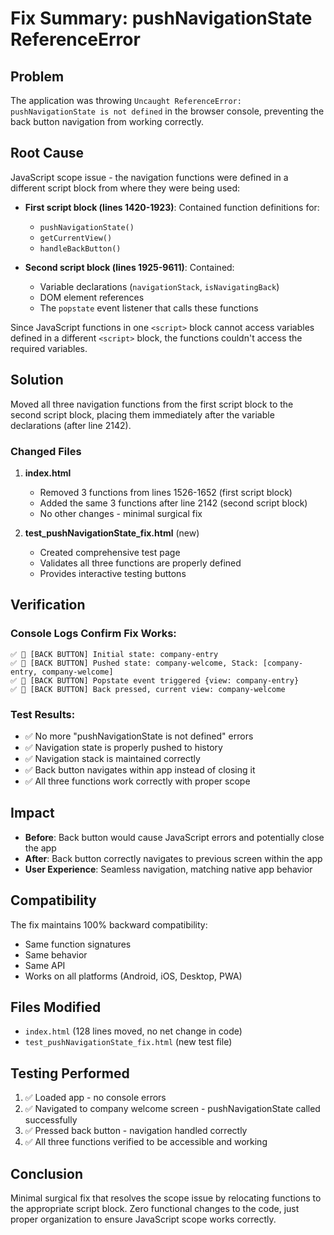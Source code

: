 # Fix Summary: pushNavigationState ReferenceError

## Problem
The application was throwing `Uncaught ReferenceError: pushNavigationState is not defined` in the browser console, preventing the back button navigation from working correctly.

## Root Cause
JavaScript scope issue - the navigation functions were defined in a different script block from where they were being used:

- **First script block (lines 1420-1923)**: Contained function definitions for:
  - `pushNavigationState()`
  - `getCurrentView()`
  - `handleBackButton()`

- **Second script block (lines 1925-9611)**: Contained:
  - Variable declarations (`navigationStack`, `isNavigatingBack`)
  - DOM element references
  - The `popstate` event listener that calls these functions

Since JavaScript functions in one `<script>` block cannot access variables defined in a different `<script>` block, the functions couldn't access the required variables.

## Solution
Moved all three navigation functions from the first script block to the second script block, placing them immediately after the variable declarations (after line 2142).

### Changed Files
1. **index.html**
   - Removed 3 functions from lines 1526-1652 (first script block)
   - Added the same 3 functions after line 2142 (second script block)
   - No other changes - minimal surgical fix

2. **test_pushNavigationState_fix.html** (new)
   - Created comprehensive test page
   - Validates all three functions are properly defined
   - Provides interactive testing buttons

## Verification
### Console Logs Confirm Fix Works:
```
✅ 📱 [BACK BUTTON] Initial state: company-entry
✅ 📱 [BACK BUTTON] Pushed state: company-welcome, Stack: [company-entry, company-welcome]
✅ 📱 [BACK BUTTON] Popstate event triggered {view: company-entry}
✅ 📱 [BACK BUTTON] Back pressed, current view: company-welcome
```

### Test Results:
- ✅ No more "pushNavigationState is not defined" errors
- ✅ Navigation state is properly pushed to history
- ✅ Navigation stack is maintained correctly
- ✅ Back button navigates within app instead of closing it
- ✅ All three functions work correctly with proper scope

## Impact
- **Before**: Back button would cause JavaScript errors and potentially close the app
- **After**: Back button correctly navigates to previous screen within the app
- **User Experience**: Seamless navigation, matching native app behavior

## Compatibility
The fix maintains 100% backward compatibility:
- Same function signatures
- Same behavior
- Same API
- Works on all platforms (Android, iOS, Desktop, PWA)

## Files Modified
- `index.html` (128 lines moved, no net change in code)
- `test_pushNavigationState_fix.html` (new test file)

## Testing Performed
1. ✅ Loaded app - no console errors
2. ✅ Navigated to company welcome screen - pushNavigationState called successfully
3. ✅ Pressed back button - navigation handled correctly
4. ✅ All three functions verified to be accessible and working

## Conclusion
Minimal surgical fix that resolves the scope issue by relocating functions to the appropriate script block. Zero functional changes to the code, just proper organization to ensure JavaScript scope works correctly.

